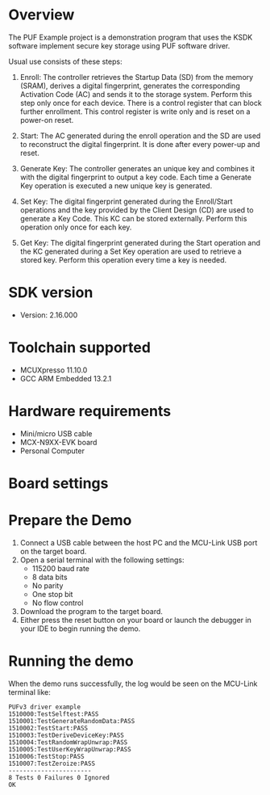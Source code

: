 Overview
========
The PUF Example project is a demonstration program that uses the KSDK software implement secure key storage using PUF software driver.

Usual use consists of these steps:
1. 	Enroll: The controller retrieves the Startup Data (SD) from the memory (SRAM), derives a digital fingerprint, 
	generates the corresponding Activation Code (AC) and sends it to the storage system. 
	Perform this step only once for each device. There is a control register that can block further enrollment. 
	This control register is write only and is reset on a power-on reset.

2. 	Start: The AC generated during the enroll operation and the SD are used to reconstruct the digital fingerprint. 
	It is done after every power-up and reset.

3. 	Generate Key: The controller generates an unique key and combines it with the digital fingerprint to output a key code. 
	Each time a Generate Key operation is executed a new unique key is generated.

4. 	Set Key: The digital fingerprint generated during the Enroll/Start operations and the key provided by the Client Design (CD) 
	are used to generate a Key Code. This KC can be stored externally. Perform this operation only once for each key.

5. 	Get Key: The digital fingerprint generated during the Start operation and the KC generated during a Set Key operation 
	are used to retrieve a stored key. Perform this operation every time a key is needed.

SDK version
===========
- Version: 2.16.000

Toolchain supported
===================
- MCUXpresso  11.10.0
- GCC ARM Embedded  13.2.1

Hardware requirements
=====================
- Mini/micro USB cable
- MCX-N9XX-EVK board
- Personal Computer

Board settings
==============

Prepare the Demo
================
1.  Connect a USB cable between the host PC and the MCU-Link USB port on the target board.
2.  Open a serial terminal with the following settings:
    - 115200 baud rate
    - 8 data bits
    - No parity
    - One stop bit
    - No flow control
3.  Download the program to the target board.
4.  Either press the reset button on your board or launch the debugger in your IDE to begin running the demo.

Running the demo
================
When the demo runs successfully, the log would be seen on the MCU-Link terminal like:

~~~~~~~~~~~~~~~~~~~~~~~~~~~
PUFv3 driver example
1510000:TestSelftest:PASS
1510001:TestGenerateRandomData:PASS
1510002:TestStart:PASS
1510003:TestDeriveDeviceKey:PASS
1510004:TestRandomWrapUnwrap:PASS
1510005:TestUserKeyWrapUnwrap:PASS
1510006:TestStop:PASS
1510007:TestZeroize:PASS
-----------------------
8 Tests 0 Failures 0 Ignored
OK
~~~~~~~~~~~~~~~~~~~~~~~~~~~

